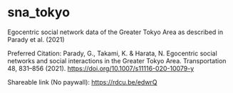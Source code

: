 # sna_tokyo
Egocentric social network data of the Greater Tokyo Area as described in Parady et al. (2021) 

Preferred Citation: 
Parady, G., Takami, K. & Harata, N. Egocentric social networks and social interactions in the Greater Tokyo Area. Transportation 48, 831–856 (2021). https://doi.org/10.1007/s11116-020-10079-y

Shareable link (No paywall): https://rdcu.be/edwrQ

